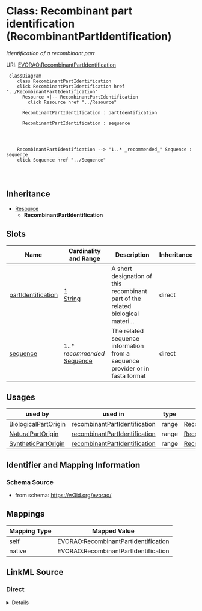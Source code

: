 

# Class: Recombinant part identification (RecombinantPartIdentification) 


_Identification of a recombinant part_





URI: [EVORAO:RecombinantPartIdentification](https://w3id.org/evorao/RecombinantPartIdentification)






```mermaid
 classDiagram
    class RecombinantPartIdentification
    click RecombinantPartIdentification href "../RecombinantPartIdentification"
      Resource <|-- RecombinantPartIdentification
        click Resource href "../Resource"
      
      RecombinantPartIdentification : partIdentification
        
      RecombinantPartIdentification : sequence
        
          
    
    
    RecombinantPartIdentification --> "1..* _recommended_" Sequence : sequence
    click Sequence href "../Sequence"

        
      
```





## Inheritance
* [Resource](Resource.md)
    * **RecombinantPartIdentification**



## Slots

| Name | Cardinality and Range | Description | Inheritance |
| ---  | --- | --- | --- |
| [partIdentification](partIdentification.md) | 1 <br/> [String](String.md) | A short designation of this recombinant part of the related biological materi... | direct |
| [sequence](sequence.md) | 1..* _recommended_ <br/> [Sequence](Sequence.md) | The related sequence information from a sequence provider or in fasta format | direct |





## Usages

| used by | used in | type | used |
| ---  | --- | --- | --- |
| [BiologicalPartOrigin](BiologicalPartOrigin.md) | [recombinantPartIdentification](recombinantPartIdentification.md) | range | [RecombinantPartIdentification](RecombinantPartIdentification.md) |
| [NaturalPartOrigin](NaturalPartOrigin.md) | [recombinantPartIdentification](recombinantPartIdentification.md) | range | [RecombinantPartIdentification](RecombinantPartIdentification.md) |
| [SyntheticPartOrigin](SyntheticPartOrigin.md) | [recombinantPartIdentification](recombinantPartIdentification.md) | range | [RecombinantPartIdentification](RecombinantPartIdentification.md) |






## Identifier and Mapping Information







### Schema Source


* from schema: https://w3id.org/evorao/




## Mappings

| Mapping Type | Mapped Value |
| ---  | ---  |
| self | EVORAO:RecombinantPartIdentification |
| native | EVORAO:RecombinantPartIdentification |







## LinkML Source

<!-- TODO: investigate https://stackoverflow.com/questions/37606292/how-to-create-tabbed-code-blocks-in-mkdocs-or-sphinx -->

### Direct

<details>
```yaml
name: RecombinantPartIdentification
description: Identification of a recombinant part
title: Recombinant part identification
from_schema: https://w3id.org/evorao/
is_a: Resource
slots:
- partIdentification
- sequence
slot_usage:
  partIdentification:
    name: partIdentification
    description: A short designation of this recombinant part of the related biological
      material
    title: Part identification
    domain_of:
    - RecombinantPartIdentification
    range: string
    required: true
    multivalued: false
  sequence:
    name: sequence
    description: The related sequence information from a sequence provider or in fasta
      format
    title: sequence
    close_mappings:
    - geno:0000239
    - bao:0002817
    related_mappings:
    - uniprotrdfs:sequence
    domain_of:
    - RecombinantPartIdentification
    - Protein
    - NucleicAcid
    - Pathogen
    range: Sequence
    required: true
    recommended: true
    multivalued: true

```
</details>

### Induced

<details>
```yaml
name: RecombinantPartIdentification
description: Identification of a recombinant part
title: Recombinant part identification
from_schema: https://w3id.org/evorao/
is_a: Resource
slot_usage:
  partIdentification:
    name: partIdentification
    description: A short designation of this recombinant part of the related biological
      material
    title: Part identification
    domain_of:
    - RecombinantPartIdentification
    range: string
    required: true
    multivalued: false
  sequence:
    name: sequence
    description: The related sequence information from a sequence provider or in fasta
      format
    title: sequence
    close_mappings:
    - geno:0000239
    - bao:0002817
    related_mappings:
    - uniprotrdfs:sequence
    domain_of:
    - RecombinantPartIdentification
    - Protein
    - NucleicAcid
    - Pathogen
    range: Sequence
    required: true
    recommended: true
    multivalued: true
attributes:
  partIdentification:
    name: partIdentification
    description: A short designation of this recombinant part of the related biological
      material
    title: Part identification
    from_schema: https://w3id.org/evorao/
    rank: 1000
    alias: partIdentification
    owner: RecombinantPartIdentification
    domain_of:
    - RecombinantPartIdentification
    range: string
    required: true
    multivalued: false
  sequence:
    name: sequence
    description: The related sequence information from a sequence provider or in fasta
      format
    title: sequence
    from_schema: https://w3id.org/evorao/
    close_mappings:
    - geno:0000239
    - bao:0002817
    related_mappings:
    - uniprotrdfs:sequence
    rank: 1000
    alias: sequence
    owner: RecombinantPartIdentification
    domain_of:
    - RecombinantPartIdentification
    - Protein
    - NucleicAcid
    - Pathogen
    range: Sequence
    required: true
    recommended: true
    multivalued: true

```
</details>